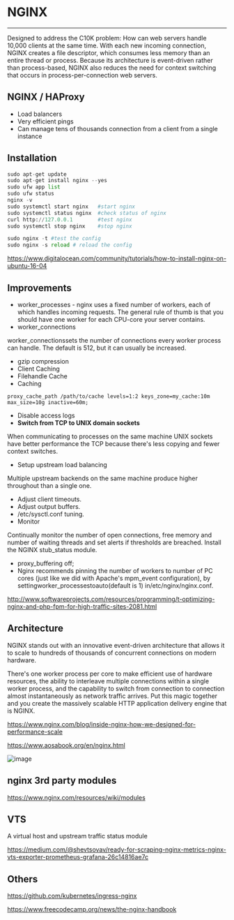 # NGINX

---

Designed to address the C10K problem: How can web servers handle 10,000 clients at the same time. With each new incoming connection, NGINX creates a file descriptor, which consumes less memory than an entire thread or process. Because its architecture is event-driven rather than process-based, NGINX also reduces the need for context switching that occurs in process-per-connection web servers.

## NGINX / HAProxy

- Load balancers
- Very efficient pings
- Can manage tens of thousands connection from a client from a single instance

## Installation

```python
sudo apt-get update
sudo apt-get install nginx --yes
sudo ufw app list
sudo ufw status
nginx -v
sudo systemctl start nginx   #start nginx
sudo systemctl status nginx  #check status of nginx
curl http://127.0.0.1        #test nginx
sudo systemctl stop nginx    #stop nginx

sudo nginx -t #test the config
sudo nginx -s reload # reload the config
```

<https://www.digitalocean.com/community/tutorials/how-to-install-nginx-on-ubuntu-16-04>

## Improvements

- worker_processes - nginx uses a fixed number of workers, each of which handles incoming requests. The general rule of thumb is that you should have one worker for each CPU-core your server contains.
- worker_connections

worker_connectionssets the number of connections every worker process can handle. The default is 512, but it can usually be increased.

- gzip compression
- Client Caching
- Filehandle Cache
- Caching

`proxy_cache_path /path/to/cache levels=1:2 keys_zone=my_cache:10m max_size=10g
inactive=60m;`

- Disable access logs
- **Switch from TCP to UNIX domain sockets**

When communicating to processes on the same machine UNIX sockets have better performance the TCP because there's less copying and fewer context switches.

- Setup upstream load balancing

Multiple upstream backends on the same machine produce higher throughout than a single one.

- Adjust client timeouts.
- Adjust output buffers.
- /etc/sysctl.conf tuning.
- Monitor

Continually monitor the number of open connections, free memory and number of waiting threads and set alerts if thresholds are breached. Install the NGINX stub_status module.

- proxy_buffering off;
- Nginx recommends pinning the number of workers to number of PC cores (just like we did with Apache's mpm_event configuration), by settingworker_processestoauto(default is 1) in/etc/nginx/nginx.conf.

<http://www.softwareprojects.com/resources/programming/t-optimizing-nginx-and-php-fpm-for-high-traffic-sites-2081.html>

## Architecture

NGINX stands out with an innovative event-driven architecture that allows it to scale to hundreds of thousands of concurrent connections on modern hardware.

There's one worker process per core to make efficient use of hardware resources, the ability to interleave multiple connections within a single worker process, and the capability to switch from connection to connection almost instantaneously as network traffic arrives. Put this magic together and you create the massively scalable HTTP application delivery engine that is NGINX.

<https://www.nginx.com/blog/inside-nginx-how-we-designed-for-performance-scale>

<https://www.aosabook.org/en/nginx.html>

![image](../../../media/DevOps-Others-NGINX-image1.jpg)

## nginx 3rd party modules

<https://www.nginx.com/resources/wiki/modules>

## VTS

A virtual host and upstream traffic status module

<https://medium.com/@shevtsovav/ready-for-scraping-nginx-metrics-nginx-vts-exporter-prometheus-grafana-26c14816ae7c>

## Others

<https://github.com/kubernetes/ingress-nginx>

<https://www.freecodecamp.org/news/the-nginx-handbook>
